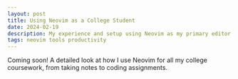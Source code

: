 ```yaml
---
layout: post
title: Using Neovim as a College Student
date: 2024-02-19
description: My experience and setup using Neovim as my primary editor throughout college
tags: neovim tools productivity
---
```


Coming soon! A detailed look at how I use Neovim for all my college coursework, from taking notes to coding assignments.
